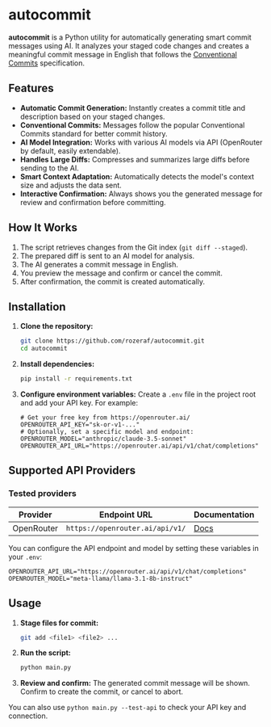 
# autocommit

**autocommit** is a Python utility for automatically generating smart commit messages using AI. It analyzes your staged code changes and creates a meaningful commit message in English that follows the [Conventional Commits](https://www.conventionalcommits.org/) specification.


## Features

- **Automatic Commit Generation:** Instantly creates a commit title and description based on your staged changes.
- **Conventional Commits:** Messages follow the popular Conventional Commits standard for better commit history.
- **AI Model Integration:** Works with various AI models via API (OpenRouter by default, easily extendable).
- **Handles Large Diffs:** Compresses and summarizes large diffs before sending to the AI.
- **Smart Context Adaptation:** Automatically detects the model's context size and adjusts the data sent.
- **Interactive Confirmation:** Always shows you the generated message for review and confirmation before committing.


## How It Works

1.  The script retrieves changes from the Git index (`git diff --staged`).
2.  The prepared diff is sent to an AI model for analysis.
3.  The AI generates a commit message in English.
4.  You preview the message and confirm or cancel the commit.
5.  After confirmation, the commit is created automatically.


## Installation

1.  **Clone the repository:**
    ```bash
    git clone https://github.com/rozeraf/autocommit.git
    cd autocommit
    ```
2.  **Install dependencies:**
    ```bash
    pip install -r requirements.txt
    ```
3.  **Configure environment variables:**
    Create a `.env` file in the project root and add your API key. For example:
    ```env
    # Get your free key from https://openrouter.ai/
    OPENROUTER_API_KEY="sk-or-v1-..."
    # Optionally, set a specific model and endpoint:
    OPENROUTER_MODEL="anthropic/claude-3.5-sonnet"
    OPENROUTER_API_URL="https://openrouter.ai/api/v1/chat/completions"
    ```


## Supported API Providers

### Tested providers

| Provider    | Endpoint URL                      | Documentation                  |
|-------------|-----------------------------------|---------------------------------|
| OpenRouter  | `https://openrouter.ai/api/v1/`   | [Docs](https://openrouter.ai/docs) |

You can configure the API endpoint and model by setting these variables in your `.env`:
```env
OPENROUTER_API_URL="https://openrouter.ai/api/v1/chat/completions"
OPENROUTER_MODEL="meta-llama/llama-3.1-8b-instruct"
```


## Usage

1.  **Stage files for commit:**
    ```bash
    git add <file1> <file2> ...
    ```
2.  **Run the script:**
    ```bash
    python main.py
    ```
3.  **Review and confirm:**
    The generated commit message will be shown. Confirm to create the commit, or cancel to abort.

You can also use `python main.py --test-api` to check your API key and connection.
